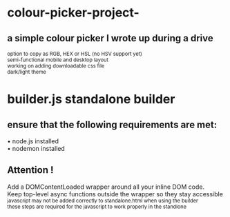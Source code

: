 # colour-picker-project-
## a simple colour picker I wrote up during a drive
<sub> option to copy as RGB, HEX or HSL (no HSV support yet) </sub> \
<sub> semi-functional mobile and desktop layout </sub> \
<sub> working on adding downloadable css file </sub> \
<sub> dark/light theme </sub>  
  
# builder.js standalone builder  
## ensure that the following requirements are met:  
  
• node.js installed  
• nodemon installed    

## Attention !  
Add a DOMContentLoaded wrapper around all your inline DOM code.  
Keep top-level async functions outside the wrapper so they stay accessible  
<sub>javascript may not be added correctly to standalone.html when using the builder</sub>  
<sub>these steps are required for the javascript to work properly in the standlone</sub>
